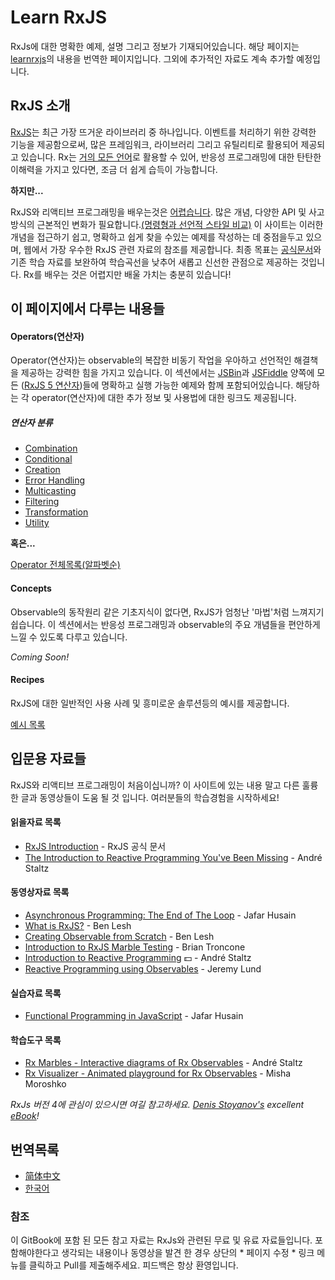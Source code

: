 # Learn RxJS

RxJs에 대한 명확한 예제, 설명 그리고 정보가 기재되어있습니다.
해당 페이지는 [learnrxjs](https://www.learnrxjs.io/)의 내용을 번역한 페이지입니다.
그외에 추가적인 자료도 계속 추가할 예정입니다.

## RxJS 소개

[RxJS](https://github.com/ReactiveX/rxjs)는 최근 가장 뜨거운 라이브러리 중 하나입니다. 이벤트를 처리하기 위한 강력한 기능을 제공함으로써, 많은 프레임워크, 라이브러리 그리고 유틸리티로 활용되어 제공되고 있습니다. 
Rx는 [거의 모든 언어](http://reactivex.io/languages.html)로 활용할 수 있어, 반응성 프로그래밍에 대한 탄탄한 이해력을 가지고 있다면, 조금 더 쉽게 습득이 가능합니다.

**하지만...**

RxJS와 리액티브 프로그래밍을 배우는것은 [어렵습니다](https://twitter.com/hoss/status/742643506536153088). 많은 개념, 다양한 API 및 사고 방식의 근본적인 변화가 필요합니다.[(명령형과 선언적 스타일 비교)](http://codenugget.co/2015/03/05/declarative-vs-imperative-programming-web.html) 
이 사이트는 이러한 개념을 접근하기 쉽고, 명확하고 쉽게 찾을 수있는 예제를 작성하는 데 중점을두고 있으며, 웹에서 가장 우수한 RxJS 관련 자료의 참조를 제공합니다. 최종 목표는 [공식문서](http://reactivex.io/rxjs/)와 기존 학습 자료를 보완하여 학습곡선을 낮추어 새롭고 신선한 관점으로 제공하는 것입니다.
Rx를 배우는 것은 어렵지만 배울 가치는 충분히 있습니다!

## 이 페이지에서 다루는 내용들

#### Operators(연산자)

Operator(연산자)는 observable의 복잡한 비동기 작업을 우아하고 선언적인 해결책을 제공하는 강력한 힘을 가지고 있습니다.
이 섹션에서는 [JSBin](https://jsbin.com)과 [JSFiddle](https://jsfiddle.net) 양쪽에 모든 ([RxJS 5 연산자](/operators/README.md))들에 명확하고 실행 가능한 예제와 함께 포함되어있습니다. 해당하는 각 operator(연산자)에 대한 추가 정보 및 사용법에 대한 링크도 제공됩니다.

##### 연산자 분류
* [Combination](/operators/combination/README.md)
* [Conditional](/operators/conditional/README.md)
* [Creation](/operators/creation/README.md)
* [Error Handling](/operators/error_handling/README.md)
* [Multicasting](/operators/multicasting/README.md)
* [Filtering](/operators/filtering/README.md)
* [Transformation](/operators/transformation/README.md)
* [Utility](/operators/utility/README.md)

**혹은...**

[Operator 전체목록(알파벳순)](/operators/complete.md)

#### Concepts
Observable의 동작원리 같은 기초지식이 없다면, RxJS가 엄청난 '마법'처럼 느껴지기 쉽습니다.
이 섹션에서는 반응성 프로그래밍과 observable의 주요 개념들을 편안하게 느낄 수 있도록 다루고 있습니다.  

*Coming Soon!*

#### Recipes
RxJS에 대한 일반적인 사용 사례 및 흥미로운 솔루션등의 예시를 제공합니다.

[예시 목록](/recipes/README.md)

## 입문용 자료들
RxJS와 리액티브 프로그래밍이 처음이십니까? 이 사이트에 있는 내용 말고 다른 훌륭한 글과 동영상들이 도움 될 것 입니다. 여러분들의 학습경험을 시작하세요!


#### 읽을자료 목록
* [RxJS Introduction](http://reactivex.io/rxjs/manual/overview.html#introduction) - RxJS 공식 문서
* [The Introduction to Reactive Programming You've Been Missing](https://gist.github.com/staltz/868e7e9bc2a7b8c1f754) - André Staltz

#### 동영상자료 목록
* [Asynchronous Programming: The End of The Loop](https://egghead.io/courses/mastering-asynchronous-programming-the-end-of-the-loop) - Jafar Husain
* [What is RxJS?](https://egghead.io/lessons/rxjs-what-is-rxjs) - Ben Lesh
* [Creating Observable from Scratch](https://egghead.io/lessons/rxjs-creating-observable-from-scratch) - Ben Lesh
* [Introduction to RxJS Marble Testing](https://egghead.io/lessons/rxjs-introduction-to-rxjs-marble-testing) - Brian Troncone
* [Introduction to Reactive Programming](https://egghead.io/courses/introduction-to-reactive-programming) :dollar: - André Staltz
* [Reactive Programming using Observables](https://www.youtube.com/watch?v=HT7JiiqnYYc&feature=youtu.be) - Jeremy Lund

#### 실습자료 목록
* [Functional Programming in JavaScript](http://reactivex.io/learnrx/) - Jafar Husain

#### 학습도구 목록
* [Rx Marbles - Interactive diagrams of Rx Observables](http://rxmarbles.com/) - André Staltz
* [Rx Visualizer - Animated playground for Rx Observables](https://rxviz.com) - Misha Moroshko

*RxJs 버전 4에 관심이 있으시면 여길 참고하세요. [Denis Stoyanov's](https://github.com/xgrommx) excellent [eBook](https://xgrommx.github.io/rx-book/)!*

## 번역목록
* [简体中文](https://rxjs-cn.github.io/learn-rxjs-operators)
* [한국어](https://github.com/tienne/lean-rxjs)

### 참조
이 GitBook에 포함 된 모든 참고 자료는 RxJs와 관련된 무료 및 유료 자료들입니다.
포함해야한다고 생각되는 내용이나 동영상을 발견 한 경우 상단의 * 페이지 수정 * 링크 메뉴를 클릭하고 Pull를 제출해주세요. 피드백은 항상 환영입니다.